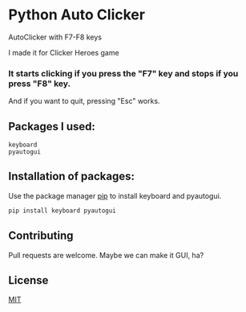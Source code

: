 # Python Auto Clicker
 AutoClicker with F7-F8 keys

I made it for Clicker Heroes game

### It starts clicking if you press the "F7" key and stops if you press "F8" key. 
And if you want to quit, pressing "Esc" works.

## Packages I used:
```
keyboard
pyautogui
```

## Installation of packages:

Use the package manager [pip](https://pip.pypa.io/en/stable/) to install keyboard and pyautogui.

```bash
pip install keyboard pyautogui
```

## Contributing
Pull requests are welcome. Maybe we can make it GUI, ha?

## License
[MIT](https://github.com/DreamFireworks/Python-Auto-Clicker/blob/main/LICENSE)